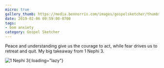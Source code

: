 ```yaml
---
micro: true
gallery_thumb: https://media.bennorris.com/images/gospelsketcher/thumbs/1-nephi-3.jpg
date: 2019-02-06 09:59:00-0700
tags:
- bom anxiety
category: Gospel Sketcher
---
```


Peace and understanding give us the courage to act, while fear drives us to retreat and quit. My big takeaway from 1 Nephi 3.

![1 Nephi 3](https://media.bennorris.com/images/gospelsketcher/bom-anxiety-study/1-nephi-3.jpg){:loading="lazy"}
